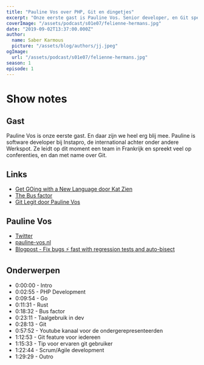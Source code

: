 ```yaml
---
title: "Pauline Vos over PHP, Git en dingetjes"
excerpt: "Onze eerste gast is Pauline Vos. Senior developer, en Git specialist."
coverImage: "/assets/podcast/s01e07/felienne-hermans.jpg"
date: "2019-09-02T13:37:00.000Z"
author:
  name: Saber Karmous
  picture: "/assets/blog/authors/jj.jpeg"
ogImage:
  url: "/assets/podcast/s01e07/felienne-hermans.jpg"
season: 1
episode: 1
---
```


# Show notes

## Gast

Pauline Vos is onze eerste gast. En daar zijn we heel erg blij mee. Pauline is software developer bij Instapro, de international achter onder andere Werkspot. Ze leidt op dit moment een team in Frankrijk en spreekt veel op conferenties, en dan met name over Git.

## Links

- [Get GOing with a New Language door Kat Zien](https://www.youtube.com/watch?v=HITZAwxeBzY)
- [The Bus factor](https://en.wikipedia.org/wiki/Bus_factor)
- [Git Legit door Pauline Vos](https://www.youtube.com/watch?v=_e5oq4JT4_8)

## Pauline Vos

- [Twitter](https://twitter.com/vanamerongen)
- [pauline-vos.nl](http://pauline-vos.nl)
- [Blogpost - Fix bugs ⚡ fast with regression tests and auto-bisect](http://www.pauline-vos.nl/fix-bugs-⚡-fast-with-regression-tests-and-auto-bisect/)

## Onderwerpen

- 0:00:00 - Intro
- 0:02:55 - PHP Development
- 0:09:54 - Go
- 0:11:31 - Rust
- 0:18:32 - Bus factor
- 0:23:11 - Taalgebruik in dev
- 0:28:13 - Git
- 0:57:52 - Youtube kanaal voor de ondergerepresenteerden
- 1:12:53 - Git feature voor iedereen
- 1:15:33 - Tip voor ervaren git gebruiker
- 1:22:44 - Scrum/Agile development
- 1:29:29 - Outro
